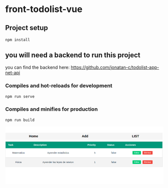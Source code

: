 # front-todolist-vue

## Project setup
```
npm install
```

## you will need a backend to run this project

you can find the backend here:  https://github.com/jonatan-c/todolist-app-net-api

### Compiles and hot-reloads for development
```
npm run serve
```

### Compiles and minifies for production
```
npm run build
```

![description](./images/todolist-tasks.png)

